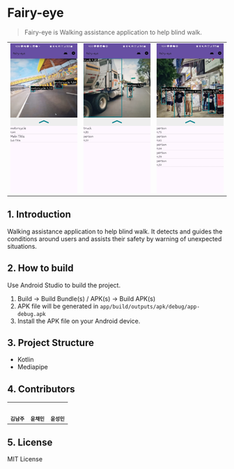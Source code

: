 # Fairy-eye

> Fairy-eye is Walking assistance application to help blind walk.

|                        |                        |                        |
|:----------------------:|:----------------------:|:----------------------:|
| ![](./IMG/main_1.jpeg) | ![](./IMG/main_2.jpeg) | ![](./IMG/main_3.jpeg) |

## 1. Introduction

Walking assistance application to help blind walk.
It detects and guides the conditions around users and assists their safety by warning of unexpected situations.


## 2. How to build

Use Android Studio to build the project.

1. Build -> Build Bundle(s) / APK(s) -> Build APK(s)
2. APK file will be generated in `app/build/outputs/apk/debug/app-debug.apk`
3. Install the APK file on your Android device.

## 3. Project Structure

- Kotlin
- Mediapipe

## 4. Contributors

<table>
   <tr>
      <td align="center">
         <a href="https://github.com/cmsong111">
         <img src="https://avatars.githubusercontent.com/u/23499675?v=4" width="100px;" alt="">
         </a>
      </td>
      <td align="center">
         <a href="https://github.com/oyune">
         <img src="https://avatars.githubusercontent.com/u/93826302?v=4" width="100px;" alt="">
         </a>    
      </td>
      <td align="center">
         <a href="https://github.com/s-minii">
         <img src="https://avatars.githubusercontent.com/u/92977540?v=4" width="100px;" alt="">
         </a>    
      </td>
   <tr>
      <td align="center">
         <sub>
         <b>
         김남주
         </b>
         </sub>
      </td>
      <td align="center">
         <sub>
         <b>
         윤채민
         </b>
         </sub>
      </td>
      <td align="center">
         <sub>
         <b>
         윤성민
         </b>
         </sub>
      </td>
   </tr>
</table>

## 5. License

MIT License
